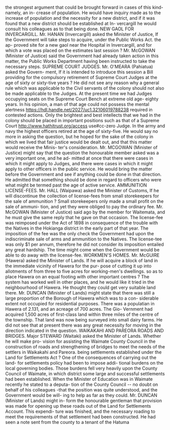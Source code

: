 the strongest argument that could be brought forward in cases of this kind-namely, an in- crease of population. He would have inquiry made as to the increase of population and the necessity for a new district, and if it was found that a new district should be established at In- vercargill he would consult his colleagues as to that being done. NEW GAOL FOR INVERCARGILL. Mr. HANAN (Invercargill) asked the Minister of Justice, If the Government will take steps to acquire, under the Public Works Act. the ap- proved site for a new gaol near the Hospital in Invercargill, and for which a vote was placed on the estimates last session ? Mr. McGOWAN (Minister of Justice) said the Government had already taken action in this matter, the Public Works Department having been instructed to take the necessary steps. SUPREME COURT JUDGES. Mr. O'MEARA (Pahiatua) asked the Govern- ment, If it is intended to introduce this session a Bill providing for the compulsory retirement of Supreme Court Judges at the age of sixty or sixty-tive years ? He did not see any reason why a general rule which was applicable to the Civil servants of the colony should not also be made applicable to the Judges. At the present time we had Judges occupying seats on the Supreme Court Bench at extreme old age- eighty years. In his opinion, a man of that age could not possess the mental alertness https://hdl.handle.net/2027/uc1.32106019788238 required in contested actions. Only the brightest and best intellects that we had in the colony should be placed in important positions such as that of a Supreme Court http://www.hathitrust.org/access use#cc-zero Judge. In the army and navy the highest officers retired at the age of sixty-five. He would say no more in asking the question, but he hoped for the sake of the colony in which we lived that fair justice would be dealt out, and that this matter would receive the Minis- ter's consideration. Mr. MCGOWAN (Minister of Justice) might say that the question the honourable member asked was a very important one, and he ad- mitted at once that there were cases in which it might apply to Judges, and there were cases in which it might apply to other officers in the public service. He would bring the matter before the Government and see if anything could be done in that direction. He admitted that something should be done in regard to officers who were what might be termed past the age of active service. AMMUNITION LICENSE-FEES. Mr. HALL (Waipawa) asked the Minister of Customs, If he will discontinue the collection of license-fees from small storekeepers for the sale of ammunition ? Small storekeepers only made a small profit on the sale of ammuni- tion, and yet they were obliged to pay the ordinary fee. Mr. McGOWAN (Minister of Justice) said ago by the member for Waitemata, and he must give the same reply that he gave on that occasion. The license-fee was reimposed under the Act of 1898 in consequence of the trouble with the Natives in the Hokianga district in the early part of that year. The imposition of the fee was the only check the Government had upon the indiscriminate sale of arms and ammunition to the Natives. The license-tee was only $1 per annum, therefore he did not consider its imposition entailed any great hardship. The time might come when the Government would be able to do away with the license-fee. WORKMEN'S HOMES. Mr. McGUIRE (Hawera) asked the Minister of Lands. If he will acquire a block of land in the immediate vicinity of Hawera for the pur- pose of cutting it up into allotments of from three to five acres for working-men's dwellings. so as to place Hawera on an equal footing with other important centres ? The system has worked well in other places, and he would like it tried in the neighbourhood of Hawera. He thought they could get very suitable land there. Mr. DUNCAN (Minister of Lands) might state that there was still a large proportion of the Borough of Hawera which was to a con- siderable extent not occupied for residential purposes. There was a populatian in Hawera of 2.131, and an acreage of 700 acres. The Gio- Vernment had acquired 1,500 acres of first-class land within three miles of the centre of the township. That land was now being surveyed into small dairy farms. He did not see that at present there was any great necessity for moving in the direction indicated in the question. WAIKAKAHI AND PAREORA ROADS AND BRIDGES. Major STEWARD (Waitaki) asked the Minister of Lands. Whether he will make pro- vision for assisting the Waimate County Council in the construction of roads and strengthening of bridges to meet the needs of the settlers in Waikakahi and Pareora. being settlements established under the Land for Settlements Act ? One of the consequences of carrying out the land- for settlements policy had been to impose addi- tional burdens on the local governing bodies. Those burdens fell very heavily upon the County Council of Waimate, in which district some large and successful settlements had been established. When the Minister of Education was in Waimate recently he stated to a deputa- tion of the County Council -- no doubt on behalf of his colleagues -that the position was quite understood, and the Government would be will- ing to help as far as they could. Mr. DUNCAN (Minister of Lands) might in- form the honourable gentleman that provision was made for opening up these roads out of the Land for Settlements Account. This expendi- ture was finished, and the necessary roading to meet the requirements of that settlement had been constructed. He had seen a note sent from the county to a tenant of the Hatuma 